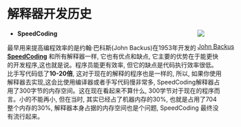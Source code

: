 
# **解释器开发历史**

<div style="left: 670px; position: absolute;">
<img src="/John-Backus.png" class="m-0 h-50 rounded shadow"  />

<p style="left: 60px; position: absolute;"> 

[John Backus](https://zh.wikipedia.org/wiki/%E7%B4%84%E7%BF%B0%C2%B7%E5%B7%B4%E7%A7%91%E6%96%AF)
</p>
</div>


<div style="width: 500px;">

- **SpeedCoding**


最早用来提高编程效率的是约翰·巴科斯(John Backus)在1953年开发的 [**SpeedCoding**](https://en.wikipedia.org/wiki/Speedcoding)
和所有解释器一样, 它也有优点和缺点, 它主要的优势在于能更快的开发程序,这也就是说。程序员能更有效率, 但它的缺点是代码执行效率很低。比手写代码低了**10-20倍**, 这对于现在的解释的程序也是一样的, 所以, 如果你使用解释器去实现,这会比使用编译器或者手写代码慢非常多, SpeedCoding解释器占用了300字节的内存空间。这在现在看起来不算什么, 300学节对于现在的程序而言。小的不能再小, 但在当时, 其实已经占了机器内存的30%, 也就是占用了704整个内存的30%, 解释器本身占据的内存空间也是个问题, SpeedCoding 最终没有流行起来。

</div>